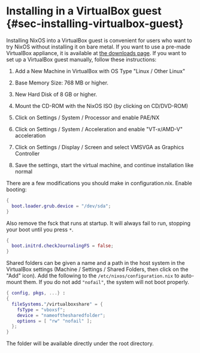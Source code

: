 # Installing in a VirtualBox guest {#sec-installing-virtualbox-guest}

Installing NixOS into a VirtualBox guest is convenient for users who
want to try NixOS without installing it on bare metal. If you want to
use a pre-made VirtualBox appliance, it is available at [the downloads
page](https://nixos.org/nixos/download.html). If you want to set up a
VirtualBox guest manually, follow these instructions:

1.  Add a New Machine in VirtualBox with OS Type "Linux / Other Linux"

1.  Base Memory Size: 768 MB or higher.

1.  New Hard Disk of 8 GB or higher.

1.  Mount the CD-ROM with the NixOS ISO (by clicking on CD/DVD-ROM)

1.  Click on Settings / System / Processor and enable PAE/NX

1.  Click on Settings / System / Acceleration and enable "VT-x/AMD-V"
    acceleration

1.  Click on Settings / Display / Screen and select VMSVGA as Graphics
    Controller

1.  Save the settings, start the virtual machine, and continue
    installation like normal

There are a few modifications you should make in configuration.nix.
Enable booting:

```nix
{
  boot.loader.grub.device = "/dev/sda";
}
```

Also remove the fsck that runs at startup. It will always fail to run,
stopping your boot until you press `*`.

```nix
{
  boot.initrd.checkJournalingFS = false;
}
```

Shared folders can be given a name and a path in the host system in the
VirtualBox settings (Machine / Settings / Shared Folders, then click on
the "Add" icon). Add the following to the
`/etc/nixos/configuration.nix` to auto-mount them. If you do not add
`"nofail"`, the system will not boot properly.

```nix
{ config, pkgs, ...} :
{
  fileSystems."/virtualboxshare" = {
    fsType = "vboxsf";
    device = "nameofthesharedfolder";
    options = [ "rw" "nofail" ];
  };
}
```

The folder will be available directly under the root directory.
